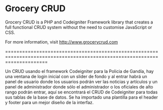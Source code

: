 Grocery CRUD
=============
Grocery CRUD is a PHP and Codeigniter Framework library that creates a full functional CRUD system without the need to customise JavaScript or CSS.

For more information, visit http://www.grocerycrud.com

===========================================================================================================================

Un CRUD usando el framework Codeigniter para la Policia de Gandía, hay una ventana de login inicial con un slider de fondo y al entrar habrá un panel de usuario donde los usuarios podrán ver las noticias y artículos y un panel de administrador donde sólo el administrador o los oficiales de alto rango podrán entrar, aquí se encontrará el CRUD de Codeigniter para todas sus tablas de la base de datos. Se ha importado una plantilla para el header y footer para un mejor diseño de la interfaz.
